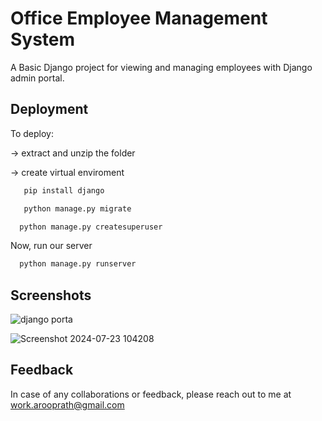 
#  Office Employee Management System

A Basic Django project for viewing and managing employees with Django admin portal.



## Deployment

To deploy:

-> extract and unzip the folder

-> create virtual enviroment


```bash
   pip install django
```



```bash
   python manage.py migrate
```


```bash
  python manage.py createsuperuser
```
Now, run our server


```bash
  python manage.py runserver
```
## Screenshots
![django porta](https://github.com/user-attachments/assets/356f1527-a2db-48ec-9039-a771301b821d)


![Screenshot 2024-07-23 104208](https://github.com/user-attachments/assets/b58f6f87-0c86-4265-9e96-59ccfe2c2b75)




## Feedback

In case of any collaborations or feedback, please reach out to me at work.arooprath@gmail.com

